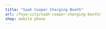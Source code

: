 ```yaml
---
title: "Saah Cooper Charging Booth"
url: /foya-city/saah-cooper-charging-booth/
shop: mobile phone
---
```

